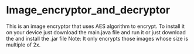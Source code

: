 # Image_encryptor_and_decryptor
 This is an image encryptor that uses AES algorithm to encrypt.
To install it on your device just download the main.java file and run it or just download the and install the .jar file
Note: It only encrypts those images whose size is multiple of 2x.
